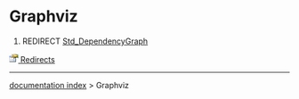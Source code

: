 # Graphviz
1.  REDIRECT [Std\_DependencyGraph](Std_DependencyGraph.md)



[<img src="images/Property.png" style="width:16px"> Redirects](Category_Redirects.md)

---
[documentation index](../README.md) > Graphviz
